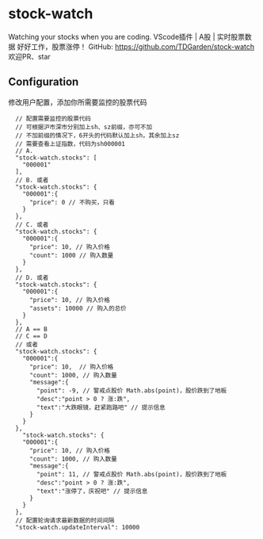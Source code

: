 # stock-watch
Watching your stocks when you are coding. 
VScode插件 | A股 | 实时股票数据
好好工作，股票涨停！
GitHub: https://github.com/TDGarden/stock-watch 欢迎PR、star

## Configuration
修改用户配置，添加你所需要监控的股票代码
```
  // 配置需要监控的股票代码
  // 可根据沪市深市分别加上sh、sz前缀，亦可不加
  // 不加前缀的情况下，6开头的代码默认加上sh，其余加上sz
  // 需要查看上证指数，代码为sh000001
  // A.
  "stock-watch.stocks": [
    "000001"
  ],
  // B. 或者
  "stock-watch.stocks": {
    "000001":{
      "price": 0 // 不购买，只看
    }
  },
  // C. 或者
  "stock-watch.stocks": {
    "000001":{
      "price": 10, // 购入价格
      "count": 1000 // 购入数量
    }
  },
  // D. 或者
  "stock-watch.stocks": {
    "000001":{
      "price": 10, // 购入价格
      "assets": 10000 // 购入的总价
    }
  },
  // A == B
  // C == D
  // 或者
  "stock-watch.stocks": {
    "000001":{
      "price": 10,  // 购入价格
      "count": 1000, // 购入数量
      "message":{
        "point": -9, // 警戒点股价 Math.abs(point)，股价跌到了地板
        "desc":"point > 0 ? 涨:跌",
        "text":"大跌眼镜，赶紧跑路吧" // 提示信息
      }
    }
  },
    "stock-watch.stocks": {
    "000001":{
      "price": 10, // 购入价格
      "count": 1000, // 购入数量
      "message":{
        "point": 11, // 警戒点股价 Math.abs(point)，股价跌到了地板
        "desc":"point > 0 ? 涨:跌",
        "text":"涨停了，庆祝吧" // 提示信息
      }
    }
  },
  // 配置轮询请求最新数据的时间间隔
  "stock-watch.updateInterval": 10000
```
